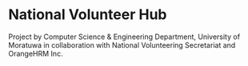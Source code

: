 National Volunteer Hub
======================

Project by Computer Science & Engineering Department, University of Moratuwa in collaboration with National Volunteering Secretariat and OrangeHRM Inc.
